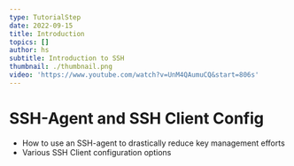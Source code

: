 ```yaml
---
type: TutorialStep
date: 2022-09-15
title: Introduction
topics: []
author: hs
subtitle: Introduction to SSH
thumbnail: ./thumbnail.png
video: 'https://www.youtube.com/watch?v=UnM4QAumuCQ&start=806s'
---
```


# SSH-Agent and SSH Client Config

* How to use an SSH-agent to drastically reduce key management efforts
* Various SSH Client configuration options
